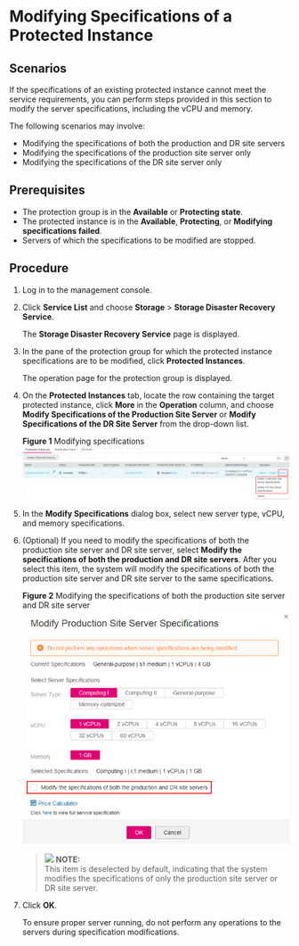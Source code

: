 # Modifying Specifications of a Protected Instance<a name="EN-US_TOPIC_0110273585"></a>

## Scenarios<a name="section1484312317349"></a>

If the specifications of an existing protected instance cannot meet the service requirements, you can perform steps provided in this section to modify the server specifications, including the vCPU and memory. 

The following scenarios may involve:

-   Modifying the specifications of both the production and DR site servers
-   Modifying the specifications of the production site server only
-   Modifying the specifications of the DR site server only

## **Prerequisites**<a name="section8218163017179"></a>

-   The protection group is in the  **Available**  or  **Protecting state**.
-   The protected instance is in the  **Available**,  **Protecting**, or  **Modifying specifications failed**.
-   Servers of which the specifications to be modified are stopped.

## Procedure<a name="section12404242193417"></a>

1.  Log in to the management console.
2.  Click  **Service List**  and choose  **Storage**  \>  **Storage Disaster Recovery Service**.

    The  **Storage Disaster Recovery Service**  page is displayed.

3.  In the pane of the protection group for which the protected instance specifications are to be modified, click  **Protected Instances**.

    The operation page for the protection group is displayed.

4.  On the  **Protected Instances**  tab, locate the row containing the target protected instance, click  **More**  in the  **Operation**  column, and choose  **Modify Specifications of the Production Site Server**  or  **Modify Specifications of the DR Site Server**  from the drop-down list. 

    **Figure  1**  Modifying specifications<a name="fig18486161131816"></a>  
    ![](figures/modifying-specifications.png "modifying-specifications")

5.  In the  **Modify Specifications**  dialog box, select new server type, vCPU, and memory specifications.
6.  \(Optional\) If you need to modify the specifications of both the production site server and DR site server, select  **Modify the specifications of both the production and DR site servers**. After you select this item, the system will modify the specifications of both the production site server and DR site server to the same specifications.

    **Figure  2**  Modifying the specifications of both the production site server and DR site server<a name="fig9965423103213"></a>  
    ![](figures/modifying-the-specifications-of-both-the-production-site-server-and-dr-site-server.png "modifying-the-specifications-of-both-the-production-site-server-and-dr-site-server")

    >![](/images/icon-note.gif) **NOTE:**   
    >This item is deselected by default, indicating that the system modifies the specifications of only the production site server or DR site server.  

7.  Click  **OK**.

    To ensure proper server running, do not perform any operations to the servers during specification modifications. 


